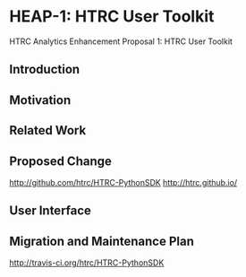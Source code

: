 # HEAP-1: HTRC User Toolkit

HTRC Analytics Enhancement Proposal 1: HTRC User Toolkit

## Introduction

## Motivation

## Related Work

## Proposed Change
http://github.com/htrc/HTRC-PythonSDK
http://htrc.github.io/

## User Interface

## Migration and Maintenance Plan

http://travis-ci.org/htrc/HTRC-PythonSDK

